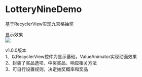 # LotteryNineDemo
基于RecyclerView实现九宫格抽奖

显示效果  
![](https://github.com/ChiHuo-Super/LotteryNineDemo/blob/master/1587558479(1).png)

v1.0.0版本  
1、以RecyclerView控件为显示基础，ValueAnimator实现动画效果  
2、封装了奖品选项、中奖奖品、响应相关方法  
3、可自行设置规则，决定抽奖概率和奖品  

